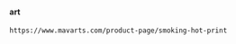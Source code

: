 #### art
`https://www.mavarts.com/product-page/smoking-hot-print`  

<!-- 美女图 -->
<!-- ![image](https://user-images.githubusercontent.com/27692261/189579139-9cb05755-ae0f-499a-9008-71be6ba07e21.png) -->
<!-- 配股 https://weibo.com/2188093987/M5HfyrXy3 -->
<!-- <img width="492" alt="image" src="https://user-images.githubusercontent.com/27692261/190317620-2fb25804-c484-4bb1-a5a1-13ce732a1817.png"> -->
<!-- https://instant.lvv2.com/html/d9c88783ca4e625219dc6c8434ff7814.html -->

<!-- 化钱咒 -->
<!-- ![image](https://user-images.githubusercontent.com/27692261/190537418-cdfd4211-8728-4b90-ad71-db1550ce6e38.png) -->

<!-- 山人怒喷印花税 -->
<!-- <img width="507" alt="image" src="https://user-images.githubusercontent.com/27692261/190561380-c7480ee3-b992-4c22-8f45-2cf32fdc890b.png"> -->
<!-- 人生成长 -->
<!-- https://wx2.sinaimg.cn/mw2000/798c7fafgy1h68rbp5zmcj20f07df4hf.jpg -->
<!-- ![image](https://user-images.githubusercontent.com/27692261/191159844-f43be4db-f082-49b7-bb6b-8d93c48b6e8f.png) -->
